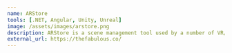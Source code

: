 ```yaml
---
name: ARStore
tools: [.NET, Angular, Unity, Unreal]
image: /assets/images/arstore.png
description: ARStore is a scene management tool used by a number of VR/AR companies for e-commerce. It allows for remote scene customization, provides advanced analytics and enhances sales in virtual environments.
external_url: https://thefabulous.co/
---
```

